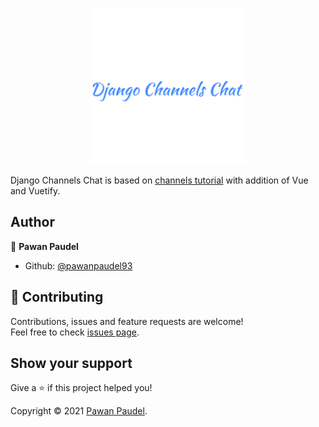 <p align="center"><img src="https://raw.githubusercontent.com/pawanpaudel93/django-channels-chat/main/static/logo.png" alt="original" width="250" height="250"></p>

Django Channels Chat is based on [channels tutorial](https://channels.readthedocs.io/en/stable/tutorial) with addition of Vue and Vuetify.


## Author

👤 **Pawan Paudel**

* Github: [@pawanpaudel93](https://github.com/pawanpaudel93)

## 🤝 Contributing

Contributions, issues and feature requests are welcome!<br />Feel free to check [issues page](https://github.com/pawanpaudel93/django-channels-chat/issues). 

## Show your support

Give a ⭐️ if this project helped you!

Copyright © 2021 [Pawan Paudel](https://github.com/pawanpaudel93).<br />
